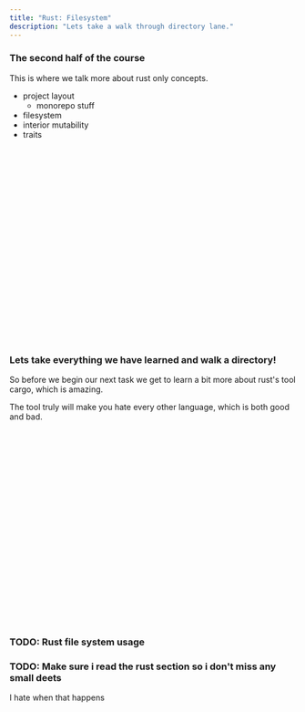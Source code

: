 ```yaml
---
title: "Rust: Filesystem"
description: "Lets take a walk through directory lane."
---
```


### The second half of the course
This is where we talk more about rust only concepts.

- project layout
  - monorepo stuff
- filesystem
- interior mutability
- traits

<br/>
<br/>
<br/>
<br/>
<br/>
<br/>
<br/>
<br/>
<br/>
<br/>
<br/>
<br/>
<br/>
<br/>
<br/>
<br/>
<br/>
<br/>
<br/>
<br/>

### Lets take everything we have learned and walk a directory!
So before we begin our next task we get to learn a bit more about rust's tool
cargo, which is amazing.

The tool truly will make you hate every other language, which is both good and
bad.

<br/>
<br/>
<br/>
<br/>
<br/>
<br/>
<br/>
<br/>
<br/>
<br/>
<br/>
<br/>
<br/>
<br/>
<br/>
<br/>
<br/>
<br/>
<br/>
<br/>

### TODO: Rust file system usage
### TODO: Make sure i read the rust section so i don't miss any small deets
I hate when that happens

<br/>
<br/>
<br/>
<br/>
<br/>
<br/>
<br/>
<br/>
<br/>
<br/>
<br/>
<br/>
<br/>
<br/>
<br/>
<br/>
<br/>
<br/>
<br/>
<br/>

